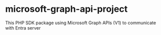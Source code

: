 # microsoft-graph-api-project
This PHP SDK package using Microsoft Graph APIs (V1) to communicate with Entra server
